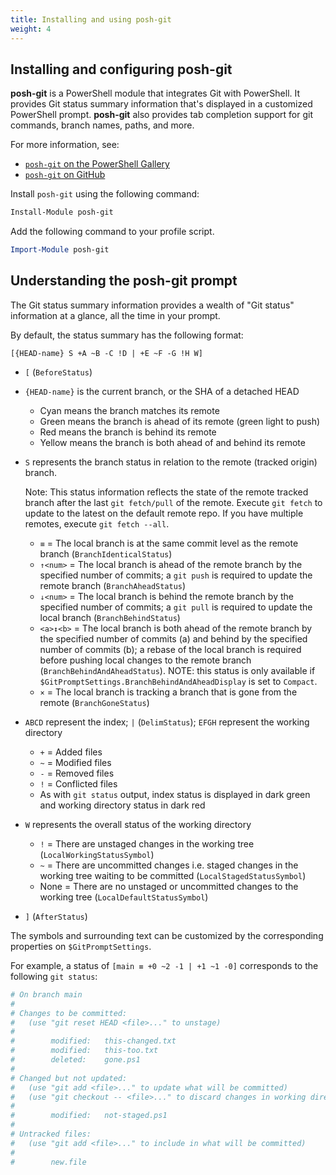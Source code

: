 ```yaml
---
title: Installing and using posh-git
weight: 4
---
```


<!--
![Installing and using posh-git](Slide4.PNG)
-->
## Installing and configuring posh-git

**posh-git** is a PowerShell module that integrates Git with PowerShell. It provides Git status
summary information that's displayed in a customized PowerShell prompt. **posh-git** also provides
tab completion support for git commands, branch names, paths, and more.

For more information, see:

- [`posh-git` on the PowerShell Gallery](https://www.powershellgallery.com/packages/posh-git)
- [`posh-git` on GitHub](https://github.com/dahlbyk/posh-git)

Install `posh-git` using the following command:

```powershell
Install-Module posh-git
```

Add the following command to your profile script.

```powershell
Import-Module posh-git
```

## Understanding the posh-git prompt

The Git status summary information provides a wealth of "Git status" information at a glance, all
the time in your prompt.

By default, the status summary has the following format:

```
[{HEAD-name} S +A ~B -C !D | +E ~F -G !H W]
```

- `[` (`BeforeStatus`)
- `{HEAD-name}` is the current branch, or the SHA of a detached HEAD
  - Cyan means the branch matches its remote
  - Green means the branch is ahead of its remote (green light to push)
  - Red means the branch is behind its remote
  - Yellow means the branch is both ahead of and behind its remote
- `S` represents the branch status in relation to the remote (tracked origin) branch.

  Note: This status information reflects the state of the remote tracked branch after the last
  `git fetch/pull` of the remote. Execute `git fetch` to update to the latest on the default remote
  repo. If you have multiple remotes, execute `git fetch --all`.

  - `≡` = The local branch is at the same commit level as the remote branch
    (`BranchIdenticalStatus`)
  - `↑<num>` = The local branch is ahead of the remote branch by the specified number of commits; a
    `git push` is required to update the remote branch (`BranchAheadStatus`)
  - `↓<num>` = The local branch is behind the remote branch by the specified number of commits; a
    `git pull` is required to update the local branch (`BranchBehindStatus`)
  - `<a>↕<b>` = The local branch is both ahead of the remote branch by the specified number of
    commits (a) and behind by the specified number of commits (b); a rebase of the local branch is
    required before pushing local changes to the remote branch (`BranchBehindAndAheadStatus`). NOTE:
    this status is only available if `$GitPromptSettings.BranchBehindAndAheadDisplay` is set to
    `Compact`.
  - `×` = The local branch is tracking a branch that is gone from the remote (`BranchGoneStatus`)
- `ABCD` represent the index; `|` (`DelimStatus`); `EFGH` represent the working directory
  - `+` = Added files
  - `~` = Modified files
  - `-` = Removed files
  - `!` = Conflicted files
  - As with `git status` output, index status is displayed in dark green and working directory
    status in dark red

- `W` represents the overall status of the working directory
  - `!` = There are unstaged changes in the working tree (`LocalWorkingStatusSymbol`)
  - `~` = There are uncommitted changes i.e. staged changes in the working tree waiting to be
    committed (`LocalStagedStatusSymbol`)
  - None = There are no unstaged or uncommitted changes to the working tree
    (`LocalDefaultStatusSymbol`)
- `]` (`AfterStatus`)

The symbols and surrounding text can be customized by the corresponding properties on
`$GitPromptSettings`.

For example, a status of `[main ≡ +0 ~2 -1 | +1 ~1 -0]` corresponds to the following `git status`:

```powershell
# On branch main
#
# Changes to be committed:
#   (use "git reset HEAD <file>..." to unstage)
#
#        modified:   this-changed.txt
#        modified:   this-too.txt
#        deleted:    gone.ps1
#
# Changed but not updated:
#   (use "git add <file>..." to update what will be committed)
#   (use "git checkout -- <file>..." to discard changes in working directory)
#
#        modified:   not-staged.ps1
#
# Untracked files:
#   (use "git add <file>..." to include in what will be committed)
#
#        new.file
```
